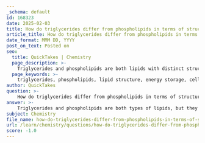 ```yaml
---
_schema: default
id: 168323
date: 2025-02-03
title: How do triglycerides differ from phospholipids in terms of structure and function?
article_title: How do triglycerides differ from phospholipids in terms of structure and function?
date_format: MMM DD, YYYY
post_on_text: Posted on
seo:
  title: QuickTakes | Chemistry
  page_description: >-
    Triglycerides and phospholipids are both lipids with distinct structures and functions; triglycerides are mainly for energy storage, while phospholipids are crucial for cell membrane formation.
  page_keywords: >-
    triglycerides, phospholipids, lipid structure, energy storage, cell membrane, glycerol, fatty acids, phosphate group, biological function, dehydration synthesis, amphipathic, insulation, cell signaling, semi-permeable membrane
author: QuickTakes
question: >-
    How do triglycerides differ from phospholipids in terms of structure and function?
answer: >-
    Triglycerides and phospholipids are both types of lipids, but they differ significantly in their structure and function.\n\n### Structure\n\n1. **Triglycerides**:\n   - **Composition**: Triglycerides are composed of one glycerol molecule and three fatty acid chains. The fatty acids can be saturated or unsaturated, affecting the physical properties of the triglyceride.\n   - **Formation**: They are formed through a dehydration synthesis reaction, where three water molecules are released as the glycerol and fatty acids bond together via ester linkages.\n\n2. **Phospholipids**:\n   - **Composition**: Phospholipids consist of one glycerol molecule, two fatty acid chains, and a phosphate group. The phosphate group is often further modified with additional functional groups, making phospholipids amphipathic (having both hydrophilic and hydrophobic parts).\n   - **Formation**: Like triglycerides, phospholipids are also formed through dehydration synthesis, but they only have two fatty acids attached to the glycerol, with the third position occupied by the phosphate group.\n\n### Function\n\n1. **Triglycerides**:\n   - **Energy Storage**: Triglycerides serve primarily as long-term energy storage molecules. They are stored in adipose tissue and can be broken down into fatty acids and glycerol when energy is needed.\n   - **Insulation and Protection**: They also provide insulation to help maintain body temperature and protect vital organs from mechanical shock.\n\n2. **Phospholipids**:\n   - **Cell Membrane Formation**: Phospholipids are crucial components of cell membranes. They form a bilayer structure, with the hydrophilic (water-attracting) phosphate heads facing outward towards the aqueous environment and the hydrophobic (water-repelling) fatty acid tails facing inward, away from water. This arrangement creates a semi-permeable membrane that regulates the movement of substances in and out of the cell.\n   - **Signaling and Interaction**: Phospholipids also play roles in cell signaling and membrane fluidity, influencing how cells interact with their environment.\n\n### Summary\n\nIn summary, triglycerides are primarily involved in energy storage and insulation, while phospholipids are essential for forming cell membranes and facilitating cellular interactions. Their structural differences—specifically the number of fatty acids and the presence of a phosphate group—underlie their distinct functions in biological systems.
subject: Chemistry
file_name: how-do-triglycerides-differ-from-phospholipids-in-terms-of-structure-and-function.md
url: /learn/chemistry/questions/how-do-triglycerides-differ-from-phospholipids-in-terms-of-structure-and-function
score: -1.0
---
```


&nbsp;